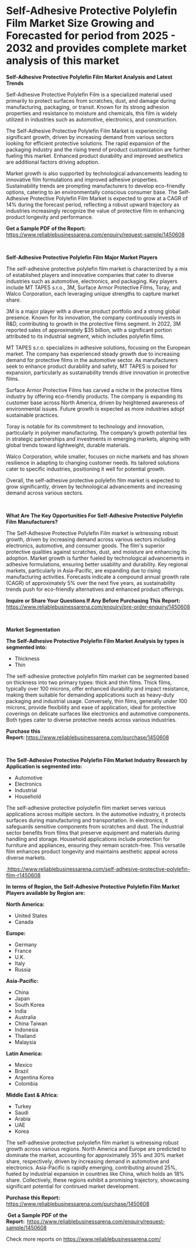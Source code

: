<p><h1>Self-Adhesive Protective Polylefin Film Market Size Growing and Forecasted for period from 2025 - 2032 and provides complete market analysis of this market</h1></p><p><strong>Self-Adhesive Protective Polylefin Film Market Analysis and Latest Trends</strong></p>
<p><p>Self-Adhesive Protective Polylefin Film is a specialized material used primarily to protect surfaces from scratches, dust, and damage during manufacturing, packaging, or transit. Known for its strong adhesion properties and resistance to moisture and chemicals, this film is widely utilized in industries such as automotive, electronics, and construction.</p><p>The Self-Adhesive Protective Polylefin Film Market is experiencing significant growth, driven by increasing demand from various sectors looking for efficient protective solutions. The rapid expansion of the packaging industry and the rising trend of product customization are further fueling this market. Enhanced product durability and improved aesthetics are additional factors driving adoption.</p><p>Market growth is also supported by technological advancements leading to innovative film formulations and improved adhesive properties. Sustainability trends are prompting manufacturers to develop eco-friendly options, catering to an environmentally conscious consumer base. The Self-Adhesive Protective Polylefin Film Market is expected to grow at a CAGR of 14% during the forecast period, reflecting a robust upward trajectory as industries increasingly recognize the value of protective film in enhancing product longevity and performance.</p></p>
<p><strong>Get a Sample PDF of the Report:&nbsp;</strong> <a href="https://www.reliablebusinessarena.com/enquiry/request-sample/1450608?utm_campaign=1841&utm_medium=2&utm_source=Github&utm_content=ia&utm_term=03042025&utm_id=self-adhesive-protective-polylefin-film">https://www.reliablebusinessarena.com/enquiry/request-sample/1450608</a></p>
<p>&nbsp;</p>
<p><strong>Self-Adhesive Protective Polylefin Film Major Market Players</strong></p>
<p><p>The self-adhesive protective polylefin film market is characterized by a mix of established players and innovative companies that cater to diverse industries such as automotive, electronics, and packaging. Key players include MT TAPES s.r.o., 3M, Surface Armor Protective Films, Toray, and Walco Corporation, each leveraging unique strengths to capture market share.</p><p>3M is a major player with a diverse product portfolio and a strong global presence. Known for its innovation, the company continuously invests in R&D, contributing to growth in the protective films segment. In 2022, 3M reported sales of approximately $35 billion, with a significant portion attributed to its industrial segment, which includes polylefin films.</p><p>MT TAPES s.r.o. specializes in adhesive solutions, focusing on the European market. The company has experienced steady growth due to increasing demand for protective films in the automotive sector. As manufacturers seek to enhance product durability and safety, MT TAPES is poised for expansion, particularly as sustainability trends drive innovation in protective films.</p><p>Surface Armor Protective Films has carved a niche in the protective films industry by offering eco-friendly products. The company is expanding its customer base across North America, driven by heightened awareness of environmental issues. Future growth is expected as more industries adopt sustainable practices.</p><p>Toray is notable for its commitment to technology and innovation, particularly in polymer manufacturing. The company’s growth potential lies in strategic partnerships and investments in emerging markets, aligning with global trends toward lightweight, durable materials.</p><p>Walco Corporation, while smaller, focuses on niche markets and has shown resilience in adapting to changing customer needs. Its tailored solutions cater to specific industries, positioning it well for potential growth.</p><p>Overall, the self-adhesive protective polylefin film market is expected to grow significantly, driven by technological advancements and increasing demand across various sectors.</p></p>
<p>&nbsp;</p>
<p><strong>What Are The Key Opportunities For Self-Adhesive Protective Polylefin Film Manufacturers?</strong></p>
<p><p>The Self-Adhesive Protective Polylefin Film market is witnessing robust growth, driven by increasing demand across various sectors including electronics, automotive, and consumer goods. The film's superior protective qualities against scratches, dust, and moisture are enhancing its adoption. Market growth is further fueled by technological advancements in adhesive formulations, ensuring better usability and durability. Key regional markets, particularly in Asia-Pacific, are expanding due to rising manufacturing activities. Forecasts indicate a compound annual growth rate (CAGR) of approximately 5% over the next five years, as sustainability trends push for eco-friendly alternatives and enhanced product offerings.</p></p>
<p><strong>Inquire or Share Your Questions If Any Before Purchasing This Report:</strong> <a href="https://www.reliablebusinessarena.com/enquiry/pre-order-enquiry/1450608?utm_campaign=1841&utm_medium=2&utm_source=Github&utm_content=ia&utm_term=03042025&utm_id=self-adhesive-protective-polylefin-film">https://www.reliablebusinessarena.com/enquiry/pre-order-enquiry/1450608</a></p>
<p>&nbsp;</p>
<p><strong>Market Segmentation</strong></p>
<p><strong>The Self-Adhesive Protective Polylefin Film Market Analysis by types is segmented into:</strong></p>
<p><ul><li>Thickness</li><li>Thin</li></ul></p>
<p><p>The self-adhesive protective polylefin film market can be segmented based on thickness into two primary types: thick and thin films. Thick films, typically over 100 microns, offer enhanced durability and impact resistance, making them suitable for demanding applications such as heavy-duty packaging and industrial usage. Conversely, thin films, generally under 100 microns, provide flexibility and ease of application, ideal for protective coverings on delicate surfaces like electronics and automotive components. Both types cater to diverse protective needs across various industries.</p></p>
<p><strong>Purchase this Report:&nbsp;</strong><a href="https://www.reliablebusinessarena.com/purchase/1450608?utm_campaign=1841&utm_medium=2&utm_source=Github&utm_content=ia&utm_term=03042025&utm_id=self-adhesive-protective-polylefin-film">https://www.reliablebusinessarena.com/purchase/1450608</a></p>
<p>&nbsp;</p>
<p><strong>The Self-Adhesive Protective Polylefin Film Market Industry Research by Application is segmented into:</strong></p>
<p><ul><li>Automotive</li><li>Electronics</li><li>Industrial</li><li>Household</li></ul></p>
<p><p>The self-adhesive protective polyolefin film market serves various applications across multiple sectors. In the automotive industry, it protects surfaces during manufacturing and transportation. In electronics, it safeguards sensitive components from scratches and dust. The industrial sector benefits from films that preserve equipment and materials during handling and storage. Household applications include protection for furniture and appliances, ensuring they remain scratch-free. This versatile film enhances product longevity and maintains aesthetic appeal across diverse markets.</p></p>
<p><a href="https://www.reliablebusinessarena.com/self-adhesive-protective-polylefin-film-r1450608?utm_campaign=1841&utm_medium=2&utm_source=Github&utm_content=ia&utm_term=03042025&utm_id=self-adhesive-protective-polylefin-film">&nbsp;https://www.reliablebusinessarena.com/self-adhesive-protective-polylefin-film-r1450608</a></p>
<p><strong>In terms of Region, the Self-Adhesive Protective Polylefin Film Market Players available by Region are:</strong></p>
<p>
    <p> <strong> North America: </strong>
        <ul>
            <li>United States</li>
            <li>Canada</li>
        </ul>
        </p> 
    <p> <strong> Europe: </strong>
        <ul>
            <li>Germany</li>
            <li>France</li>
            <li>U.K.</li>
            <li>Italy</li>
            <li>Russia</li>
        </ul>
        </p> 
    <p> <strong> Asia-Pacific: </strong>
        <ul>
            <li>China</li>
            <li>Japan</li>
            <li>South Korea</li>
            <li>India</li>
            <li>Australia</li>
            <li>China Taiwan</li>
            <li>Indonesia</li>
            <li>Thailand</li>
            <li>Malaysia</li>
        </ul>
        </p> 
    <p> <strong> Latin America: </strong>
        <ul>
            <li>Mexico</li>
            <li>Brazil</li>
            <li>Argentina Korea</li>
            <li>Colombia</li>
        </ul>
        </p> 
    <p> <strong> Middle East & Africa: </strong>
        <ul>
            <li>Turkey</li>
            <li>Saudi</li>
            <li>Arabia</li>
            <li>UAE</li>
            <li>Korea</li>
        </ul>
    </p>
    </p>
<p><p>The self-adhesive protective polyolefin film market is witnessing robust growth across various regions. North America and Europe are predicted to dominate the market, accounting for approximately 35% and 30% market share, respectively, driven by increasing demand in automotive and electronics. Asia-Pacific is rapidly emerging, contributing around 25%, fueled by industrial expansion in countries like China, which holds an 18% share. Collectively, these regions exhibit a promising trajectory, showcasing significant potential for continued market development.</p></p>
<p><strong>Purchase this Report: </strong><a href="https://www.reliablebusinessarena.com/purchase/1450608?utm_campaign=1841&utm_medium=2&utm_source=Github&utm_content=ia&utm_term=03042025&utm_id=self-adhesive-protective-polylefin-film">https://www.reliablebusinessarena.com/purchase/1450608</a></p>
<p>&nbsp;<strong>Get a Sample PDF of the Report:&nbsp;&nbsp;</strong><a href="https://www.reliablebusinessarena.com/enquiry/request-sample/1450608?utm_campaign=1841&utm_medium=2&utm_source=Github&utm_content=ia&utm_term=03042025&utm_id=self-adhesive-protective-polylefin-film">https://www.reliablebusinessarena.com/enquiry/request-sample/1450608</a></p>
<p><strong></strong></p>
<p>Check more reports on <a href="https://www.reliablebusinessarena.com/?utm_campaign=1841&utm_medium=2&utm_source=Github&utm_content=ia&utm_term=03042025&utm_id=self-adhesive-protective-polylefin-film">https://www.reliablebusinessarena.com/</a></p>